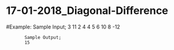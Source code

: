 # 17-01-2018_Diagonal-Difference
#Example:
           Sample Input;
           3
           11 2 4
           4 5 6
           10 8 -12
           
           Sample Output;
           15
